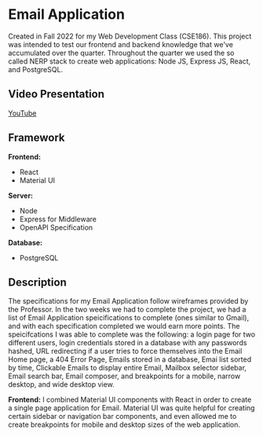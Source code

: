 # Email Application
Created in Fall 2022 for my Web Development Class (CSE186).
This project was intended to test our frontend and backend knowledge that we've accumulated over the quarter.
Throughout the quarter we used the so called NERP stack to create web applications:
Node JS,
Express JS,
React,
and PostgreSQL.

## Video Presentation
[YouTube](https://youtu.be/9b70UTaXtA8)

## Framework
**Frontend:**
- React
- Material UI

**Server:**
- Node
- Express for Middleware
- OpenAPI Specification

**Database:**
- PostgreSQL

## Description
The specifications for my Email Application follow wireframes provided by the Professor. In the two weeks we had to complete the project, we had a list of Email Application speicifications to complete (ones similar to Gmail), and with each specification completed we would earn more points. The speicifcations I was able to complete was the following: a login page for two different users, login credentials stored in a database with any passwords hashed, URL redirecting if a user tries to force themselves into the Email Home page, a 404 Error Page, Emails stored in a database, Emai list sorted by time, Clickable Emails to display entire Email, Mailbox selector sidebar, Email search bar, Email composer, and breakpoints for a mobile, narrow desktop, and wide desktop view.

**Frontend:**
I combined Material UI components with React in order to create a single page application for Email. Material UI was quite helpful for creating certain sidebar or navigation bar components, and even allowed me to create breakpoints for mobile and desktop sizes of the web application. 
